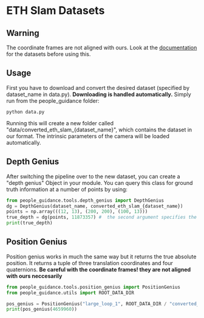 # ETH Slam Datasets

## Warning
The coordinate frames are not aligned with ours. Look at the [documentation](https://www.eth3d.net/slam_documentation) 
for the datasets before using this.

## Usage
First you have to download and convert the desired dataset (specified by dataset_name in data.py). 
**Downloading is handled automatically.** Simply run from the people_guidance folder:
```shell
python data.py 
```
Running this will create a new folder called "data/converted_eth_slam_{dataset_name}", which contains the dataset in our format.
The intrinsic parameters of the camera will be loaded automatically.

## Depth Genius

After switching the pipeline over to the new dataset, you can create a "depth genius" Object in your module. 
You can query this class for ground truth information at a number of points by using:
```python
from people_guidance.tools.depth_genius import DepthGenius
dg = DepthGenius(dataset_name, converted_eth_slam_{dataset_name})
points = np.array(((12, 13), (200, 200), (100, 13)))
true_depth = dg(points, 11873357) #  the second argument specifies the timestamp
print(true_depth)
```
## Position Genius
Position genius works in much the same way but it returns the true absolute position. It returns a tuple of three
translation coordinates and four quaternions.
**Be careful with the coordinate frames! they are not aligned with ours neccesarily**

```python
from people_guidance.tools.position_genius import PositionGenius
from people_guidance.utils import ROOT_DATA_DIR

pos_genius = PositionGenius("large_loop_1", ROOT_DATA_DIR / "converted_eth_slam_large_loop_1")
print(pos_genius(4659960))
```

